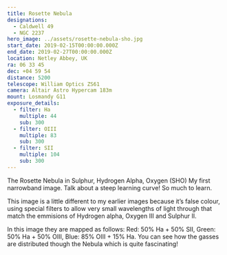 ```yaml
---
title: Rosette Nebula
designations:
  - Caldwell 49
  - NGC 2237
hero_image: ../assets/rosette-nebula-sho.jpg
start_date: 2019-02-15T00:00:00.000Z
end_date: 2019-02-27T00:00:00.000Z
location: Netley Abbey, UK
ra: 06 33 45
dec: +04 59 54
distance: 5200
telescope: William Optics ZS61
camera: Altair Astro Hypercam 183m
mount: Losmandy G11
exposure_details:
  - filter: Ha
    multiple: 44
    sub: 300
  - filter: OIII
    multiple: 83
    sub: 300
  - filter: SII
    multiple: 104
    sub: 300
---
```

The Rosette Nebula in Sulphur, Hydrogen Alpha, Oxygen (SHO) My first narrowband image. Talk about a steep learning curve! So much to learn.

This image is a little different to my earlier images because it’s false colour, using special filters to allow very small wavelengths of light through that match the emmisions of Hydrogen alpha, Oxygen III and Sulphur II.

In this image they are mapped as follows: Red: 50% Ha + 50% SII, Green: 50% Ha + 50% OIII, Blue: 85% OIII + 15% Ha. You can see how the gasses are distributed though the Nebula which is quite fascinating!